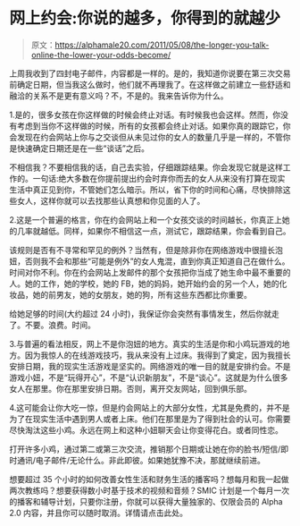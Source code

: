 # 网上约会:你说的越多，你得到的就越少

> 原文：<https://alphamale20.com/2011/05/08/the-longer-you-talk-online-the-lower-your-odds-become/>

上周我收到了四封电子邮件，内容都是一样的。是的，我知道你说要在第三次交易前确定日期，但当我这么做时，他们就不再理我了。在这样做之前建立一些舒适和融洽的关系不是更有意义吗？不，不是的。我来告诉你为什么。

1.是的，很多女孩在你这样做的时候会终止对话。有时候我也会这样。然而，你没有考虑到当你不这样做的时候，所有的女孩都会终止对话。如果你真的跟踪它，你会发现在约会网站上你与之交谈但从未见过你的女人的数量几乎是一样的，不管你是快速确定日期还是在一些“谈话”之后。

不相信我？不要相信我的话，自己去实验，仔细跟踪结果。你会发现它就是这样工作的。一句话:绝大多数在你提前提出约会时弃你而去的女人从来没有打算在现实生活中真正见到你，不管她们怎么暗示。所以，省下你的时间和心痛，尽快排除这些女人，这样你就可以去找那些认真想和你见面的人了。

2.这是一个普遍的格言，你在约会网站上和一个女孩交谈的时间越长，你真正上她的几率就越低。同样，如果你不相信这一点，测试它，跟踪结果，你会看到自己。

该规则是否有不寻常和罕见的例外？当然有，但是除非你在网络游戏中很擅长泡妞，否则我不会和那些“可能是例外”的女人鬼混，直到你真正知道自己在做什么。时间对你不利。你在约会网站上发邮件的那个女孩把你当成了她生命中最不重要的人。她的工作，她的学校，她的 FB，她的妈妈，她开始约会的另一个人，她的化妆品，她的前男友，她的女朋友，她的狗，所有这些东西都比你重要。

给她足够的时间(大约超过 24 小时)，我保证你会突然有事情发生，然后你就走了。不要。浪费。时间。

3.与普遍的看法相反，网上不是你泡妞的地方。真实的生活是你和小鸡玩游戏的地方。因为我惊人的在线游戏技巧，我从来没有上过床。我得到了奠定，因为我擅长安排日期，我的现实生活游戏是坚实的。网络游戏的唯一目的就是安排约会。不是游戏小妞，不是“玩得开心”，不是“认识新朋友”，不是“谈心”。这就是为什么很多女人在那里。你在那里安排日期。否则，离开交友网站，回到俱乐部。

4.这可能会让你大吃一惊，但是约会网站上的大部分女性，尤其是免费的，并不是为了在现实生活中遇到男人或者上床。他们在那里是为了得到社会的认可。你需要尽快淘汰这些小鸡。永远在网上和这种小妞聊天会让你变得花白。或者同性恋。

打开许多小鸡，通过第二或第三次交流，推销那个日期或让她在你的脸书/短信/即时通讯/电子邮件/无论什么。非此即彼。如果她犹豫不决，那就继续前进。

想要超过 35 个小时的如何改善女性生活和财务生活的播客吗？想每月和我一起做两次教练吗？想要获得数小时基于技术的视频和音频？SMIC 计划是一个每月一次的播客和辅导计划，只要你注册，你就可以获得大量独家的、仅限会员的 Alpha 2.0 内容，并且你可以随时取消。详情请点击此处。